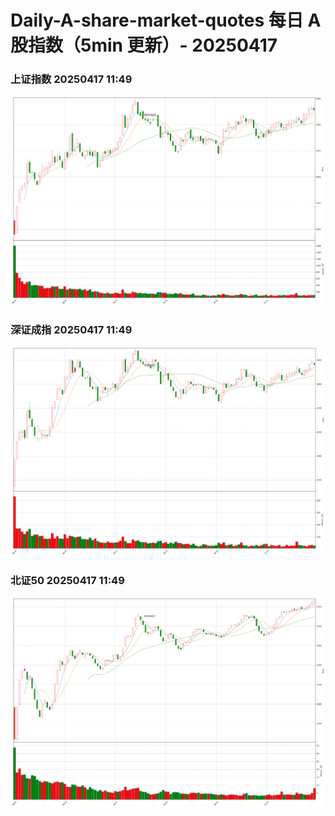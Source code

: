 
# Daily-A-share-market-quotes 每日 A 股指数（5min 更新）- 20250417

### 上证指数 20250417 11:49
![](./fig/2025/4/20250417-sh000001.png)

### 深证成指 20250417 11:49
![](./fig/2025/4/20250417-sz399001.png)

### 北证50 20250417 11:49
![](./fig/2025/4/20250417-bj899050.png)
